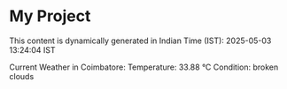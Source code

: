 # My Project

This content is dynamically generated in Indian Time (IST): 2025-05-03 13:24:04 IST


Current Weather in Coimbatore:
Temperature: 33.88 °C
Condition: broken clouds
